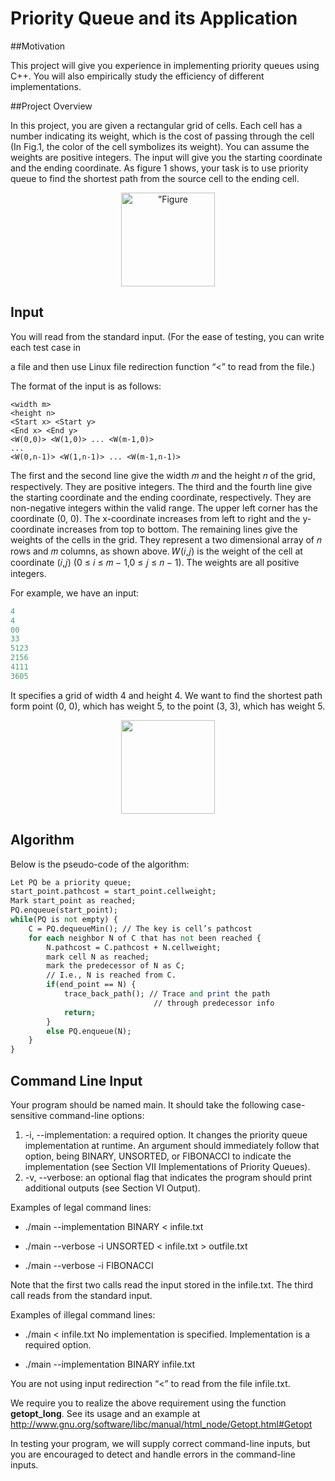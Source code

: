# Priority Queue and its Application

##Motivation 

This project will give you experience in implementing priority queues using C++. You will also empirically study the efficiency of different implementations. 

##Project Overview 

In this project, you are given a rectangular grid of cells. Each cell has a number indicating its weight, which is the cost of passing through the cell (In Fig.1, the color of the cell symbolizes its weight). You can assume the weights are positive integers. The input will give you the starting coordinate and the ending coordinate. As figure 1 shows, your task is to use priority queue to find the shortest path from the source cell to the ending cell. 

<div align=center><img width = '150' height ='150' src ="https://ws2.sinaimg.cn/large/006tNbRwgy1fwsi3w8p4fj30h00i8glk.jpg" alt=”Figure 1”/></div>

## Input

 You will read from the standard input. (For the ease of testing, you can write each test case in 

a file and then use Linux file redirection function “<” to read from the file.) 

The format of the input is as follows: 

```
<width m>
<height n>
<Start x> <Start y>
<End x> <End y>
<W(0,0)> <W(1,0)> ... <W(m-1,0)>
...
<W(0,n-1)> <W(1,n-1)> ... <W(m-1,n-1)>
```

The first and the second line give the width 𝑚 and the height 𝑛 of the grid, respectively. They are positive integers. The third and the fourth line give the starting coordinate and the ending coordinate, respectively. They are non-negative integers within the valid range. The upper left corner has the coordinate (0, 0). The x-coordinate increases from left to right and the y-coordinate increases from top to bottom. The remaining lines give the weights of the cells in the grid. They represent a two dimensional array of 𝑛 rows and 𝑚 columns, as shown above. 𝑊(𝑖,𝑗) is the weight of the cell at coordinate (𝑖,𝑗) (0 ≤ 𝑖 ≤ 𝑚 − 1,0 ≤ 𝑗 ≤ 𝑛 − 1). The weights are all positive integers. 

For example, we have an input: 

```ruby
4
4
00
33 
5123 
2156 
4111
3605
```

It specifies a grid of width 4 and height 4. We want to find the shortest path form point (0, 0), which has weight 5, to the point (3, 3), which has weight 5.

<div align=center><img width = '150' height ='150' src ="https://ws3.sinaimg.cn/large/006tNbRwgy1fwsi1r8gzaj30h00i8jrb.jpg"/></div>

## Algorithm

Below is the pseudo-code of the algorithm:

```perl
Let PQ be a priority queue;
start_point.pathcost = start_point.cellweight;
Mark start_point as reached;
PQ.enqueue(start_point);
while(PQ is not empty) {
    C = PQ.dequeueMin(); // The key is cell’s pathcost
    for each neighbor N of C that has not been reached {
        N.pathcost = C.pathcost + N.cellweight;
        mark cell N as reached;
        mark the predecessor of N as C;
        // I.e., N is reached from C.
        if(end_point == N) {
            trace_back_path(); // Trace and print the path
                                // through predecessor info
			return; 
		}        
		else PQ.enqueue(N);
    }
}

```



## Command Line Input 

Your program should be named main. It should take the following case-sensitive command-line options: 

1. -i, --implementation: a required option. It changes the priority queue implementation at runtime. An argument should immediately follow that option, being BINARY, UNSORTED, or FIBONACCI to indicate the implementation (see Section VII Implementations of Priority Queues). 
2. -v, --verbose: an optional flag that indicates the program should print additional outputs (see Section VI Output). 

Examples of legal command lines: 

-  ./main --implementation BINARY < infile.txt

- ./main --verbose -i UNSORTED < infile.txt > outfile.txt 

- ./main --verbose -i FIBONACCI 

Note that the first two calls read the input stored in the infile.txt. The third call reads from the standard input. 

Examples of illegal command lines: 

- ./main < infile.txt
   No implementation is specified. Implementation is a required option. 

-  ./main --implementation BINARY infile.txt 

You are not using input redirection “<” to read from the file infile.txt. 

We require you to realize the above requirement using the function **getopt_long**. See its usage and an example at http://www.gnu.org/software/libc/manual/html_node/Getopt.html#Getopt 

In testing your program, we will supply correct command-line inputs, but you are encouraged to detect and handle errors in the command-line inputs. 